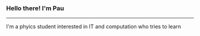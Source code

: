 ### Hello there! I'm Pau
 ___
 
 I'm a phyics student interested in IT and computation who tries to learn 
